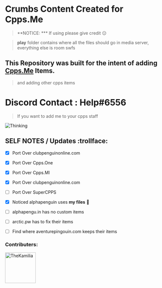 # Crumbs Content Created for Cpps.Me #
> **NOTICE: *** If using please give credit :expressionless:

> **play** folder contains where all the files should go in media server,
everything else is room swfs


## This Repository was built for the intent of adding [Cpps.Me](http://www.cpps.me/) Items.
>and adding other cpps items


# Discord Contact : **Help#6556** #


>If you want to add me to your cpps staff


![Thinking](https://media.giphy.com/media/a5viI92PAF89q/giphy.gif)

## SELF NOTES / Updates :trollface: ##
- [x] Port Over clubpenguinonline.com
- [x] Port Over Cpps.One
- [x] Port Over Cpps.Ml
- [x] Port Over clubpenguinonline.com
- [ ] Port Over SuperCPPS

- [x] Noticed alphapenguin uses **my files** :hear_no_evil:
- [ ] alphapengu.in has no custom items
- [ ] arctic.pw has to fix their items
- [ ] Find where aventurepingouin.com keeps their items


### Contributers: ###

<a href="https://github.com/TheKamilia">
<img border="0" alt="TheKamilia" src="https://avatars2.githubusercontent.com/u/29875362?s=460&v=4" width="100" height="100">